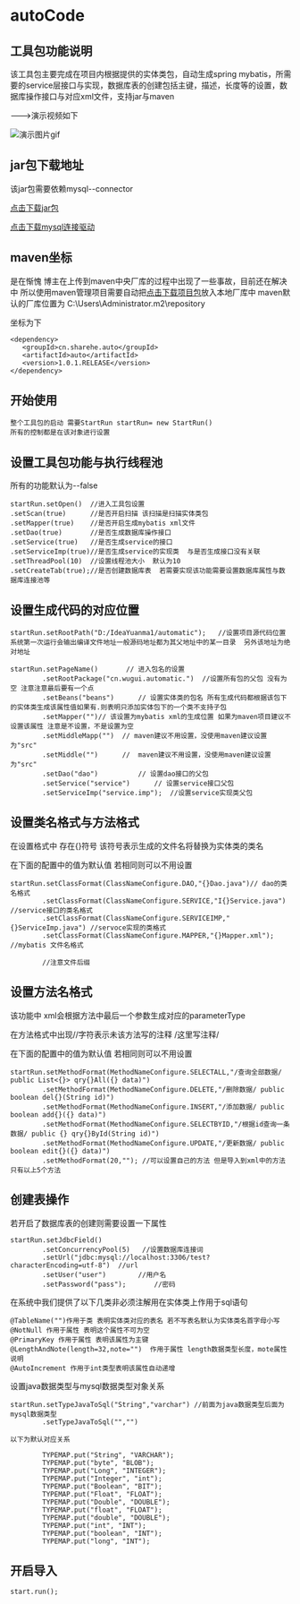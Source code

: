 # autoCode



## 工具包功能说明

该工具包主要完成在项目内根据提供的实体类包，自动生成spring mybatis，所需要的service层接口与实现，数据库表的创建包括主键，描述，长度等的设置，数据库操作接口与对应xml文件，支持jar与maven 

--->演示视频如下



![演示图片gif](http://sharehe.cn/img/tool/%E6%BC%94%E7%A4%BA.gif)

## jar包下载地址

该jar包需要依赖mysql--connector

[点击下载jar包](http://sharehe.cn/file/autoCode-1.0.2-RELEASE.jar)

[点击下载mysql连接驱动](http://sharehe.cn/file/mysql-connector-java-5.1.7-bin.jar)

## maven坐标

是在惭愧 博主在上传到maven中央厂库的过程中出现了一些事故，目前还在解决中 所以使用maven管理项目需要自动把[点击下载项目包](http://sharehe.cn/file/cn.zip)放入本地厂库中 maven默认的厂库位置为  C:\Users\Administrator\.m2\repository

坐标为下

```
<dependency>
   <groupId>cn.sharehe.auto</groupId>
   <artifactId>auto</artifactId>
   <version>1.0.1.RELEASE</version>
</dependency>
```





## 开始使用

```
整个工具包的启动 需要StartRun startRun= new StartRun() 
所有的控制都是在该对象进行设置
```

## 设置工具包功能与执行线程池

所有的功能默认为--false

```
startRun.setOpen()  //进入工具包设置
.setScan(true)		//是否开启扫描 该扫描是扫描实体类包
.setMapper(true)	//是否开启生成mybatis xml文件 
.setDao(true)		//是否生成数据库操作接口
.setService(true)	//是否生成service的接口
.setServiceImp(true)//是否生成service的实现类  与是否生成接口没有关联
.setThreadPool(10)	//设置线程池大小  默认为10
.setCreateTab(true);//是否创建数据库表  若需要实现该功能需要设置数据库属性与数据库连接池等
```

## 设置生成代码的对应位置

```
startRun.setRootPath("D:/IdeaYuanma1/automatic");	//设置项目源代码位置  系统第一次运行会输出编译文件地址一般源码地址都为其父地址中的某一目录  另外该地址为绝对地址

startRun.setPageName()		 // 进入包名的设置
		.setRootPackage("cn.wugui.automatic.")  //设置所有包的父包 没有为空 注意注意最后要有一个点
		.setBeans("beans")		// 设置实体类的包名 所有生成代码都根据该包下的实体类生成该属性值如果有.则表明只添加实体包下的一个类不支持子包
		.setMapper("")// 该设置为mybatis xml的生成位置 如果为maven项目建议不设置该属性 注意是不设置，不是设置为空
		.setMiddleMapp("")	// maven建议不用设置，没使用maven建议设置为"src"
		.setMiddle("")		//  maven建议不用设置，没使用maven建议设置为"src"
		.setDao("dao")			// 设置dao接口的父包
		.setService("service")		// 设置service接口父包
		.setServiceImp("service.imp");	//设置service实现类父包
```



## 设置类名格式与方法格式

在设置格式中 存在{}符号 该符号表示生成的文件名将替换为实体类的类名

在下面的配置中的值为默认值 若相同则可以不用设置

```
startRun.setClassFormat(ClassNameConfigure.DAO,"{}Dao.java")// dao的类名格式
        .setClassFormat(ClassNameConfigure.SERVICE,"I{}Service.java")  //service接口的类名格式
        .setClassFormat(ClassNameConfigure.SERVICEIMP,"{}ServiceImp.java") //servoce实现的类格式
        .setClassFormat(ClassNameConfigure.MAPPER,"{}Mapper.xml");		//mybatis 文件名格式
        
        //注意文件后缀
```



## 设置方法名格式

该功能中 xml会根据方法中最后一个参数生成对应的parameterType

在方法格式中出现//字符表示未该方法写的注释 /这里写注释/

在下面的配置中的值为默认值 若相同则可以不用设置

```
startRun.setMethodFormat(MethodNameConfigure.SELECTALL,"/查询全部数据/ public List<{}> qry{}All({} data)") 
        .setMethodFormat(MethodNameConfigure.DELETE,"/删除数据/ public boolean del{}(String id)")
        .setMethodFormat(MethodNameConfigure.INSERT,"/添加数据/ public boolean add{}({} data)")
        .setMethodFormat(MethodNameConfigure.SELECTBYID,"/根据id查询一条数据/ public {} qry{}ById(String id)")
        .setMethodFormat(MethodNameConfigure.UPDATE,"/更新数据/ public boolean edit{}({} data)")
        .setMethodFormat(20,""); //可以设置自己的方法 但是导入到xml中的方法只有以上5个方法
```



## 创建表操作

若开启了数据库表的创建则需要设置一下属性

```
startRun.setJdbcField()
		.setConcurrencyPool(5)   //设置数据库连接词
		.setUrl("jdbc:mysql://localhost:3306/test?characterEncoding=utf-8")  //url
		.setUser("user")		//用户名
		.setPassword("pass");		//密码
```

在系统中我们提供了以下几类非必须注解用在实体类上作用于sql语句 

```
@TableName("")作用于类 表明实体类对应的表名 若不写表名默认为实体类名首字母小写
@NotNull 作用于属性 表明这个属性不可为空
@PrimaryKey 作用于属性 表明该属性为主键
@LengthAndNote(length=32,note="")  作用于属性 length数据类型长度，mote属性说明
@AutoIncrement 作用于int类型表明该属性自动递增
```

设置java数据类型与mysql数据类型对象关系

```
startRun.setTypeJavaToSql("String","varchar") //前面为java数据类型后面为mysql数据类型
		.setTypeJavaToSql("","")
		
以下为默认对应关系

		TYPEMAP.put("String", "VARCHAR");
        TYPEMAP.put("byte", "BLOB");
        TYPEMAP.put("Long", "INTEGER");
        TYPEMAP.put("Integer", "int");
        TYPEMAP.put("Boolean", "BIT");
        TYPEMAP.put("Float", "FLOAT");
        TYPEMAP.put("Double", "DOUBLE");
        TYPEMAP.put("float", "FLOAT");
        TYPEMAP.put("double", "DOUBLE");
        TYPEMAP.put("int", "INT");
        TYPEMAP.put("boolean", "INT");
        TYPEMAP.put("long", "INT");
```



## 开启导入

```
start.run();
```

